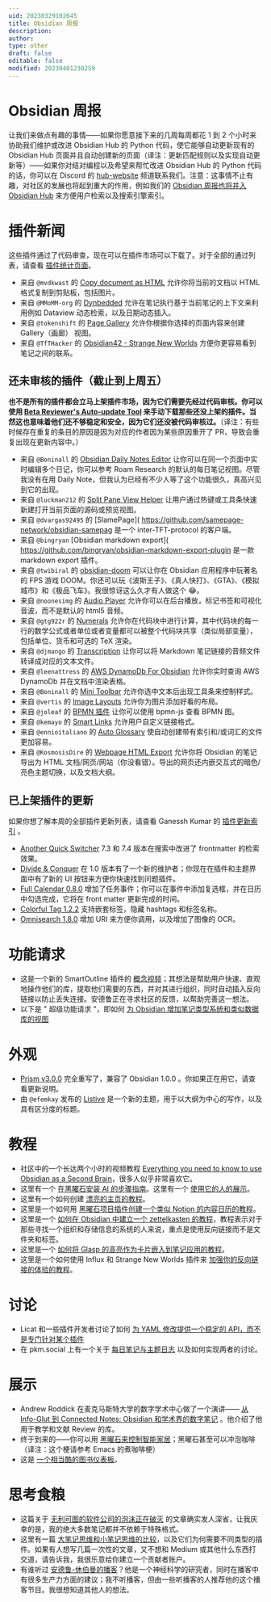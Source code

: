 ```yaml
---
uid: 20230329102645
title: Obsidian 周报
description: 
author: 
type: other
draft: false
editable: false
modified: 20230401230259
---
```


# Obsidian 周报

让我们来做点有趣的事情——如果你愿意接下来的几周每周都花 1 到 2 个小时来协助我们维护或改进 Obsidian Hub 的 Python 代码，使它能够自动更新现有的 Obsidian Hub 页面并且自动创建新的页面（译注：更新匹配规则以及实现自动更新等）——如果你对结对编程以及希望来帮忙改进 Obsidian Hub 的 Python 代码的话，你可以在 Discord 的 [hub-website](https://discord.com/channels/686053708261228577/915679988118863933/1042825618938658876) 频道联系我们。注意：这事情不止有趣，对社区的发展也将起到重大的作用，例如我们的 [Obsidian 周报也将并入 Obsidian Hub](https://publish.obsidian.md/hub/01+-+Community/Obsidian+Roundup/%F0%9F%97%82%EF%B8%8F+Obsidian+Roundup) 来方便用户检索以及搜索引擎索引。

# 插件新闻

这些插件通过了代码审查，现在可以在插件市场可以下载了。对于全部的通过列表，请查看 [插件统计页面](https://obsidian-plugin-stats.vercel.app/new)。

- 来自 `@mvdkwast` 的 [Copy document as HTML](https://github.com/mvdkwast/obsidian-copy-as-html) 允许你将当前的文档以 HTML 格式复制到剪贴板，包括图片。
- 来自 `@MMoMM-org` 的 [Dynbedded](https://github.com/MMoMM-org/obsidian-dynbedded) 允许在笔记执行基于当前笔记的上下文来利用例如 Dataview 动态检索，以及日期动态插入。
- 来自 `@tokenshift` 的 [Page Gallery](https://github.com/tokenshift/obsidian-page-gallery) 允许你根据你选择的页面内容来创建 Gallery（画廊） 视图。
- 来自 `@TfTHacker` 的 [Obsidian42 - Strange New Worlds](https://github.com/TfTHacker/obsidian42-strange-new-worlds) 方便你更容易看到笔记之间的联系。

## 还未审核的插件（截止到上周五）

**也不是所有的插件都会立马上架插件市场，因为它们需要先经过代码审核。你可以使用 [Beta Reviewer's Auto-update Tool](https://github.com/TfTHacker/obsidian42-brat) 来手动下载那些还没上架的插件。当然这也意味着他们还不够稳定和安全，因为它们还没被代码审核过。**（译注：有些时候存在重复的条目的原因是因为对应的作者因为某些原因重开了 PR，导致会重复出现在更新内容中。）

- 来自 `@Boninall` 的 [Obsidian Daily Notes Editor](https://github.com/Quorafind/Obsidian-Daily-Notes-Editor) 让你可以在同一个页面中实时编辑多个日记，你可以参考 Roam Research 的默认的每日笔记视图。尽管我没有在用 Daily Note，但我认为已经有不少人等了这个功能很久，真高兴见到它的出现。
- 来自 `@luckman212` 的 [Split Pane View Helper](https://github.com/luckman212/obsidian-split-pane-view) 让用户通过热键或工具条快速新建打开当前页面的源码或预览视图。
- 来自 `@dvargas92495` 的 [SlamePage]( <https://github.com/samepage-network/obsidian-samepag> 是一个 inter-TFT-protocol 的客户端。
- 来自 `@bingryan` [Obsidian markdown export]( <https://github.com/bingryan/obsidian-markdown-export-plugin> 是一款 markdown export 插件。
- 来自 `@twibiral` 的 [obsidian-doom](https://github.com/twibiral/ObsiDOOM) 可以让你在 Obsidian 应用程序中玩著名的 FPS 游戏 DOOM。你还可以玩《波斯王子》、《真人快打》、《GTA》、《模拟城市》和《极品飞车》。我很惊讶这么久才有人做这个 😂。
- 来自 `@noonesimg` 的 [Audio Player](https://github.com/noonesimg/obsidian-audio-player) 允许你可以在后台播放，标记书签和可视化音波，而不是默认的 html5 音频。
- 来自 `@gtg922r` 的 [Numerals](https://github.com/gtg922r/obsidian-numerals) 允许你在代码块中进行计算，其中代码块的每一行的数学公式或者单位或者变量都可以被整个代码块共享（类似局部变量），包括单位、货币和可选的 TeX 渲染。
- 来自 `@djmango` 的 [Transcription](https://github.com/djmango/obsidian-transcription) 让你可以将 Markdown 笔记链接的音频文件转译成对应的文本文件。
- 来自 `@leenattress` 的 [AWS DynamoDb For Obsidian](https://github.com/leenattress/obsidian-plugin-dynamodb) 允许你实时查询 AWS DynamoDb 并在文档中渲染表格。
- 来自 `@Boninall` 的 [Mini Toolbar](https://github.com/Quorafind/Obsidian-Mini-Toolbar) 允许你选中文本后出现工具条来控制样式。
- 来自 `@vertis` 的 [Image Layouts](https://github.com/vertis/obsidian-image-layouts) 允许你为图片添加好看的布局。
- 来自 `@joleaf` 的 [BPMN 插件](https://github.com/joleaf/obsidian-bpmn-plugin) 让你可以使用 bpmn-js 查看 BPMN 图。
- 来自 `@kemayo` 的 [Smart Links](https://github.com/kemayo/obsidian-smart-links) 允许用户自定义链接格式。
- 来自 `@ennioitaliano` 的 [Auto Glossary](https://github.com/ennioitaliano/obsidian-auto-glossary) 使自动创建带有索引和/或词汇的文件更加容易。
- 来自 `@KosmosisDire` 的 [Webpage HTML Export](https://github.com/KosmosisDire/obsidian-webpage-export) 允许你将 Obsidian 的笔记导出为 HTML 文档/网页/网站（你没看错）。导出的网页还内嵌交互式的暗色/亮色主题切换，以及文档大纲。

## 已上架插件的更新

如果你想了解本周的全部插件更新列表，请查看 Ganessh Kumar 的 [插件更新索引](https://obsidian-plugin-stats.vercel.app/updates) 。

- [Another Quick Switcher](https://github.com/tadashi-aikawa/obsidian-another-quick-switcher/releases/tag/7.4.0) 7.3 和 7.4 版本在搜索中改进了 frontmatter 的检索效果。
- [Divide & Conquer](https://github.com/chrisgrieser/obsidian-divide-and-conquer/releases/tag/1.0.0) 在 1.0 版本有了一个新的维护者；你现在在插件和主题界面中有了新的 UI 按钮来方便你快速找到问题插件。
- [Full Calendar 0.8.0](https://github.com/davish/obsidian-full-calendar/releases/tag/0.8.0) 增加了任务事件；你可以在事件中添加复选框，并在日历中勾选完成，它将在 front matter 更新完成的时间。
- [Colorful Tag 1.2.2](https://github.com/rien7/obsidian-colorful-tag/releases/tag/1.2.2) 支持嵌套标签，隐藏 hashtags 和标签名称。
- [Omnisearch 1.8.0](https://github.com/scambier/obsidian-omnisearch/releases/tag/1.8.0) 增加 URI 来方便你调用，以及增加了图像的 OCR。

# 功能请求

- 这是一个新的 SmartOutline 插件的 [概念视频](https://www.youtube.com/watch?v=J0EuJF2kf3E)；其想法是帮助用户快速、直观地操作他们的库，提取他们需要的东西，并对其进行组织，同时自动插入反向链接以防止丢失连接。安德鲁正在寻求社区的反馈，以帮助完善这一想法。
- 以下是 " 超级功能请求 "，即如何 [为 Obsidian 增加笔记类型系统和类似数据库的视图](https://forum.obsidian.md/t/super-fr-enhance-obsidian-with-a-type-system-for-notes-and-database-like-views-metadata/46444)

# 外观

- [Prism v3.0.0](https://github.com/damiankorcz/Prism-Theme/releases/tag/3.0.0) 完全重写了，兼容了 Obsidian 1.0.0 。你如果正在用它，请查看更新说明。
- 由 `@efemkay` 发布的 [Listive](https://github.com/efemkay/obsidian-listive-theme) 是一个新的主题，用于以大纲为中心的写作，以及具有区分度的标题。

# 教程

- 社区中的一个长达两个小时的视频教程 [Everything you need to know to use Obsidian as a Second Brain](https://www.youtube.com/watch?v=WqKluXIra70)，很多人似乎非常喜欢它。
- 这里有一个 [在黑曜石安装 AI 的步骤指南](https://uxplanet.org/installing-ai-in-obsidian-step-by-step-guide-92b47a850a21)。这里有一个 [使用它的人的展示](https://www.reddit.com/r/ObsidianMD/comments/yv3i76/using_the_gpt3_ai_writer_inside_obsidianthis_is/)。
- 这里有一个如何创建 [漂亮的主页的教程](https://github.com/faroukx/obsidian-homepage)。
- 这里是一个如何用 [黑曜石项目插件创建一个类似 Notion 的内容日历的教程](https://www.youtube.com/watch?v=ny8lksaQ5A8)。
- 这里是一个 [如何在 Obsidian 中建立一个 zettelkasten 的教程](https://mattgiaro.com/obsidian-zettelkasten/)，教程表示对于那些寻找一个组织和存储信息的系统的人来说，重点是使用反向链接而不是文件夹和标签。
- 这里是一个 [如何将 Glasp 的高亮作为卡片嵌入到笔记应用的教程](https://medium.com/glasp/how-to-embed-glasp-highlights-on-note-taking-apps-websites-23db1381901e)。
- 这里是一个如何使用 Influx 和 Strange New Worlds 插件来 [加强你的反向链接的体验的教程](https://www.youtube.com/watch?v=nDjlMBu-HSk)。

# 讨论

- Licat 和一些插件开发者讨论了如何 [为 YAML 修改提供一个稳定的 API，而不是专门针对某个插件](https://discord.com/channels/686053708261228577/840286264964022302/1040912541758541985)
- 在 pkm.social 上有一个关于 [每日笔记与主题日志](https://pkm.social/@erankatz/109331203302863544) 以及如何实现两者的讨论。

# 展示

- Andrew Roddick 在麦克马斯特大学的数字学术中心做了一个演讲—— [从 Info-Glut 到 Connected Notes: Obsidian 和学术界的数字笔记](https://scds.github.io/dmds-22-23/Obsidian.html) 。他介绍了他用于教学和文献 Review 的库。
- 终于到来的——你可以用 [黑曜石来控制智能家居](https://www.youtube.com/watch?v=UaCzRBJCdYg)；黑曜石甚至可以冲泡咖啡（译注：这个梗请参考 Emacs 的煮咖啡梗）
- 这是 [一个相当酷的图书仪表板](https://talk.macpowerusers.com/t/book-dashboard-and-notetaking-in-obsidian/31359)。

# 思考食粮

- 这篇关于 [无利可图的软件公司的泡沫正在破灭](https://world.hey.com/dhh/the-bubble-has-popped-for-unprofitable-software-companies-2a0a5f57) 的文章确实发人深省，让我庆幸的是，我的绝大多数笔记都并不依赖于特殊格式。
- 这里有一篇 [大笔记思维和小笔记思维的比较](https://www.obsidianroundup.org/one-size-fits-all-how-to-take-big-notes-and-how-to-take-small-notes/)，以及它们为何需要不同类型的插件。如果有人想写几篇一次性的文章，又不想和 Medium 或其他什么东西打交道，请告诉我，我很乐意给你建立一个贡献者账户。
- 有谁听过 [安德鲁-休伯曼的播客](https://hubermanlab.com/)？他是一个神经科学的研究者，同时在播客中有很多生产力方面的建议；我不听播客，但由一些听播客的人推荐他的这个播客节目。我很想知道其他人的想法。
